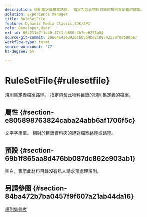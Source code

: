 ```yaml
---
description: 規則集定義檔案路徑。 指定包含此物料目錄的規則集定義的檔案。
solution: Experience Manager
title: RuleSetFile
feature: Dynamic Media Classic,SDK/API
role: Developer,User
exl-id: 66c211e7-1c40-47f1-b850-4b7ee6255a84
source-git-commit: 206e4643e3926cb85b4be2189743578f88180be7
workflow-type: tm+mt
source-wordcount: '77'
ht-degree: 5%

---
```


# RuleSetFile{#rulesetfile}

規則集定義檔案路徑。 指定包含此物料目錄的規則集定義的檔案。

## 屬性 {#section-e805898763824caba24abb6af1706f5c}

文字字串值。 相對於目錄資料夾的絕對檔案路徑或路徑。

## 預設 {#section-69b1f865aa8d476bb087dc862e903ab1}

空白，表示此材料目錄沒有私人請求預處理規則。

## 另請參閱 {#section-84ba472b7ba0457f9f607a21ab44da16}

[規則集參考](../../../../../ir-api/material-cat/image-rendering-api-ref/c-ir-material-catalog/c-ir-rule-set-reference/c-ir-rule-set-reference.md#concept-2369f884d9724727aaf436b5b0261dbe)
